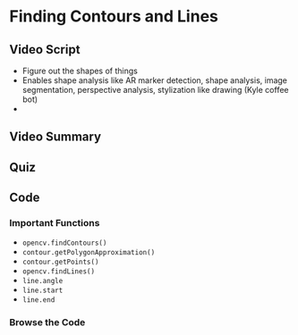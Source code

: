 # Finding Contours and Lines

## Video Script

* Figure out the shapes of things
* Enables shape analysis like AR marker detection, shape analysis, image segmentation, perspective analysis, stylization like drawing (Kyle coffee bot)
* 

## Video Summary

## Quiz

## Code

### Important Functions

* <code>opencv.findContours()</code>
* <code>contour.getPolygonApproximation()</code>
* <code>contour.getPoints()</code>
* <code>opencv.findLines()</code></code>
* <code>line.angle</code>
* <code>line.start</code>
* <code>line.end</code>

### Browse the Code
